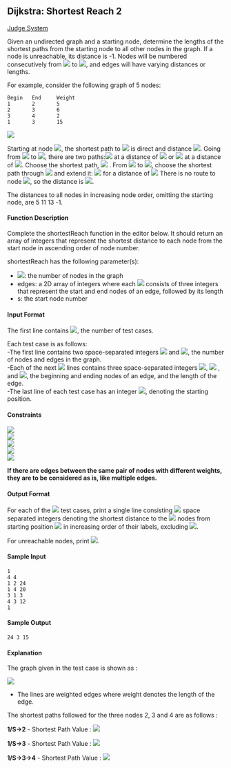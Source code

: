 ## Dijkstra: Shortest Reach 2

[Judge System](https://www.hackerrank.com/challenges/dijkstrashortreach/problem)

Given an undirected graph and a starting node, determine the lengths of the shortest paths from the starting node to all other nodes in the graph. If a node is unreachable, its distance is -1. Nodes will be numbered consecutively from <img src="https://latex.codecogs.com/svg.latex?\Large&space;1"> to <img src="https://latex.codecogs.com/svg.latex?\Large&space;n">, and edges will have varying distances or lengths.

For example, consider the following graph of 5 nodes:
```
Begin	End	    Weight
1	    2	    5
2	    3	    6
3	    4	    2
1	    3	    15
```

![](https://github.com/andy489/Data_Structures_and_Algorithms_CPP/blob/master/assets/Dijkstra%2001.png)

Starting at node <img src="https://latex.codecogs.com/svg.latex?\Large&space;1">, the shortest path to <img src="https://latex.codecogs.com/svg.latex?\Large&space;2"> is direct and distance <img src="https://latex.codecogs.com/svg.latex?\Large&space;5">. Going from <img src="https://latex.codecogs.com/svg.latex?\Large&space;1"> to <img src="https://latex.codecogs.com/svg.latex?\Large&space;3">, there are two paths:<img src="https://latex.codecogs.com/svg.latex?\Large&space;1\rightarrow{2}\rightarrow{3}"> at a distance of <img src="https://latex.codecogs.com/svg.latex?\Large&space;5+6=11"> or <img src="https://latex.codecogs.com/svg.latex?\Large&space;1\rightarrow{3}"> at a distance of <img src="https://latex.codecogs.com/svg.latex?\Large&space;15">. Choose the shortest path, <img src="https://latex.codecogs.com/svg.latex?\Large&space;11"> . From <img src="https://latex.codecogs.com/svg.latex?\Large&space;1"> to <img src="https://latex.codecogs.com/svg.latex?\Large&space;4">, choose the shortest path through <img src="https://latex.codecogs.com/svg.latex?\Large&space;3"> and extend it: <img src="https://latex.codecogs.com/svg.latex?\Large&space;1\rightarrow{2}\rightarrow{3}\rightarrow{4}"> for a distance of <img src="https://latex.codecogs.com/svg.latex?\Large&space;11+2=13"> There is no route to node <img src="https://latex.codecogs.com/svg.latex?\Large&space;5">, so the distance is <img src="https://latex.codecogs.com/svg.latex?\Large&space;-1">.

The distances to all nodes in increasing node order, omitting the starting node, are 5 11 13 -1.

#### Function Description

Complete the shortestReach function in the editor below. It should return an array of integers that represent the shortest distance to each node from the start node in ascending order of node number.

shortestReach has the following parameter(s):

- <img src="https://latex.codecogs.com/svg.latex?\Large&space;n">: the number of nodes in the graph
- edges: a 2D array of integers where each <img src="https://latex.codecogs.com/svg.latex?\Large&space;edges[i]"> consists of three integers that represent the start and end nodes of an edge, followed by its length
- s: the start node number

#### Input Format

The first line contains <img src="https://latex.codecogs.com/svg.latex?\Large&space;t">, the number of test cases.

Each test case is as follows:<br>
-The first line contains two space-separated integers <img src="https://latex.codecogs.com/svg.latex?\Large&space;n"> and <img src="https://latex.codecogs.com/svg.latex?\Large&space;m">, the number of nodes and edges in the graph.<br>
-Each of the next <img src="https://latex.codecogs.com/svg.latex?\Large&space;m"> lines contains three space-separated integers <img src="https://latex.codecogs.com/svg.latex?\Large&space;x">, <img src="https://latex.codecogs.com/svg.latex?\Large&space;y"> , and <img src="https://latex.codecogs.com/svg.latex?\Large&space;r">, the beginning and ending nodes of an edge, and the length of the edge.<br>
-The last line of each test case has an integer <img src="https://latex.codecogs.com/svg.latex?\Large&space;s">, denoting the starting position.

#### Constraints

<img src="https://latex.codecogs.com/svg.latex?\Large&space;1\le{t}\le{10}"><br>
<img src="https://latex.codecogs.com/svg.latex?\Large&space;2\le{n}\le{3000}"><br>
<img src="https://latex.codecogs.com/svg.latex?\Large&space;1\le{m}\le{\frac{N\times{N-1}}{2}}"><br>
<img src="https://latex.codecogs.com/svg.latex?\Large&space;1\le{x,y,s}\le{N}"><br>
<img src="https://latex.codecogs.com/svg.latex?\Large&space;1\le{r}\le{10^5}">

**If there are edges between the same pair of nodes with different weights, they are to be considered as is, like multiple edges.**

#### Output Format

For each of the <img src="https://latex.codecogs.com/svg.latex?\Large&space;t"> test cases, print a single line consisting <img src="https://latex.codecogs.com/svg.latex?\Large&space;n-1"> space separated integers denoting the shortest distance to the  <img src="https://latex.codecogs.com/svg.latex?\Large&space;n-1"> nodes from starting position <img src="https://latex.codecogs.com/svg.latex?\Large&space;s"> in increasing order of their labels, excluding <img src="https://latex.codecogs.com/svg.latex?\Large&space;s">.

For unreachable nodes, print <img src="https://latex.codecogs.com/svg.latex?\Large&space;-1">.

#### Sample Input
```
1
4 4
1 2 24
1 4 20
3 1 3
4 3 12
1
```
#### Sample Output
```
24 3 15
```
#### Explanation

The graph given in the test case is shown as :

![](https://github.com/andy489/Data_Structures_and_Algorithms_CPP/blob/master/assets/Dijkstra%2002.png)

* The lines are weighted edges where weight denotes the length of the edge.

The shortest paths followed for the three nodes 2, 3 and 4 are as follows :

**1/S->2** - Shortest Path Value : <img src="https://latex.codecogs.com/svg.latex?\Large&space;24">

**1/S->3** - Shortest Path Value : <img src="https://latex.codecogs.com/svg.latex?\Large&space;3">

**1/S->3->4** - Shortest Path Value : <img src="https://latex.codecogs.com/svg.latex?\Large&space;15">
